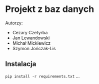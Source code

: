 # Projekt z baz danych

Autorzy:

- Cezary Czetyrba
- Jan Lewandowski
- Michał Mickiewicz
- Szymon Jończak-Lis

## Instalacja

`pip install -r requirements.txt`
...

